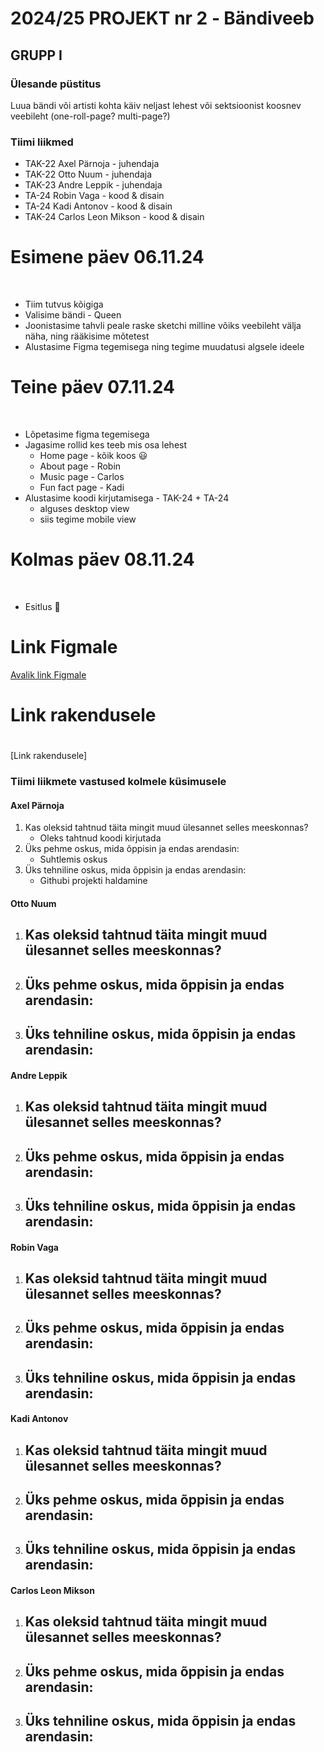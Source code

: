 # 2024/25 PROJEKT nr 2 ‐ Bändiveeb
## GRUPP I

### Ülesande püstitus
Luua bändi või artisti kohta käiv neljast lehest või sektsioonist koosnev veebileht (one-roll-page? multi-page?)

### Tiimi liikmed
- TAK-22 Axel Pärnoja - juhendaja
- TAK-22 Otto Nuum - juhendaja
- TAK-23 Andre Leppik - juhendaja
- TA-24 Robin Vaga - kood & disain
- TA-24 Kadi Antonov - kood & disain
- TAK-24 Carlos Leon Mikson - kood & disain

### <h1>Esimene päev 06.11.24</h1> <br>
- Tiim tutvus kõigiga
- Valisime bändi - Queen
- Joonistasime tahvli peale raske sketchi milline võiks veebileht välja näha, ning rääkisime mõtetest
- Alustasime Figma tegemisega ning tegime muudatusi algsele ideele

### <h1>Teine päev 07.11.24</h1> <br>
- Lõpetasime figma tegemisega
- Jagasime rollid kes teeb mis osa lehest
    - Home page - kõik koos 😃 
    - About page - Robin
    - Music page - Carlos 
    - Fun fact page - Kadi
- Alustasime koodi kirjutamisega - TAK-24 + TA-24
    - alguses desktop view
    - siis tegime mobile view

<h1>Kolmas päev 08.11.24</h1> <br>

- Esitlus 🤯

### <h1> Link Figmale </h1>
[Avalik link Figmale](https://www.figma.com/design/pRHMbo5aMuxIQrs5b6CYxy/Queen?node-id=0-1&t=dK677bVhjDvJrwoB-1)

### <h1> Link rakendusele <h1>
[Link rakendusele]

### Tiimi liikmete vastused kolmele küsimusele

#### Axel Pärnoja
1. Kas oleksid tahtnud täita mingit muud ülesannet selles meeskonnas?
   - Oleks tahtnud koodi kirjutada
2. Üks pehme oskus, mida õppisin ja endas arendasin:
   - Suhtlemis oskus
3. Üks tehniline oskus, mida õppisin ja endas arendasin:
   - Githubi projekti haldamine

#### Otto Nuum
1. Kas oleksid tahtnud täita mingit muud ülesannet selles meeskonnas?
   -
2. Üks pehme oskus, mida õppisin ja endas arendasin:
   - 
3. Üks tehniline oskus, mida õppisin ja endas arendasin:
   - 

#### Andre Leppik
1. Kas oleksid tahtnud täita mingit muud ülesannet selles meeskonnas?
   - 
2. Üks pehme oskus, mida õppisin ja endas arendasin:
   - 
3. Üks tehniline oskus, mida õppisin ja endas arendasin:
   - 

#### Robin Vaga
1. Kas oleksid tahtnud täita mingit muud ülesannet selles meeskonnas?
   - 
2. Üks pehme oskus, mida õppisin ja endas arendasin:
   - 
3. Üks tehniline oskus, mida õppisin ja endas arendasin:
   - 

#### Kadi Antonov
1. Kas oleksid tahtnud täita mingit muud ülesannet selles meeskonnas?
   - 
2. Üks pehme oskus, mida õppisin ja endas arendasin:
   - 
3. Üks tehniline oskus, mida õppisin ja endas arendasin:
   - 

#### Carlos Leon Mikson
1. Kas oleksid tahtnud täita mingit muud ülesannet selles meeskonnas?
   -
2. Üks pehme oskus, mida õppisin ja endas arendasin:
   - 
3. Üks tehniline oskus, mida õppisin ja endas arendasin:
   - 